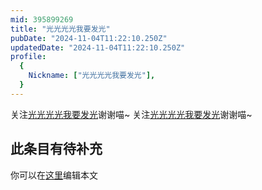 ```yaml
---
mid: 395899269
title: "光光光光我要发光"
pubDate: "2024-11-04T11:22:10.250Z"
updatedDate: "2024-11-04T11:22:10.250Z"
profile:
  {
    Nickname: ["光光光光我要发光"],
  }
---
```


关注[光光光光我要发光](https://space.bilibili.com/395899269)谢谢喵~ 关注[光光光光我要发光](https://space.bilibili.com/395899269)谢谢喵~

## 此条目有待补充
你可以在[这里](https://github.com/Yuhanawa/VTuber.ICU/edit/master/src/content/v/光光光光我要发光/index.md)编辑本文
